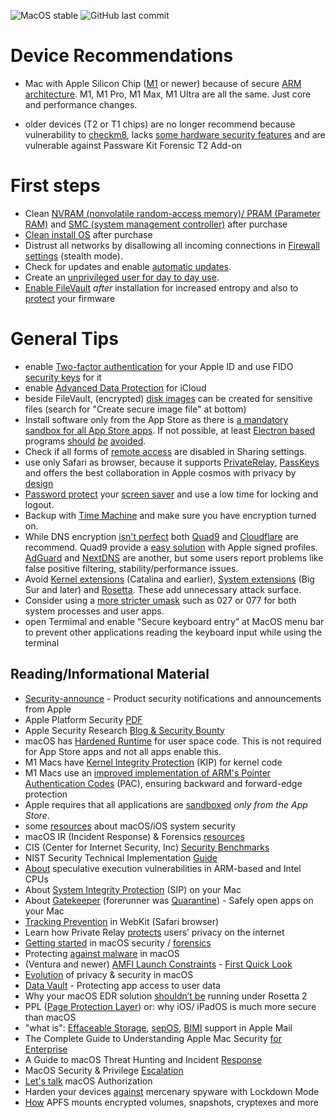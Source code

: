 ![MacOS stable](https://badgen.net/badge/icon/MacOS%20Ventura%2013.3.1?icon=apple&label) ![GitHub last commit](https://img.shields.io/github/last-commit/beerisgood/macOS_Hardening?label=last%20update%3A)

# Device Recommendations
- Mac with Apple Silicon Chip ([M1](https://en.wikipedia.org/wiki/Apple_M1) or newer) because of secure [ARM architecture](https://en.wikipedia.org/wiki/ARM_architecture_family). M1, M1 Pro, M1 Max, M1 Ultra are all the same. Just core and performance changes.
 
- older devices (T2 or T1 chips) are no longer recommend because vulnerability to [checkm8](https://en.wikipedia.org/wiki/IOS_jailbreaking#checkm8_and_checkra1n), lacks [some hardware security features](https://support.apple.com/en-us/guide/security/sec87716a080/1/web/1) and are vulnerable against Passware Kit Forensic T2 Add-on


# First steps
- Clean [NVRAM (nonvolatile random-access memory)/ PRAM (Parameter RAM)](https://support.apple.com/en-us/HT204063) and [SMC (system management controller)](https://support.apple.com/en-us/HT201295) after purchase
- [Clean install OS](https://support.apple.com/en-us/HT204904) after purchase
- Distrust all networks by disallowing all incoming connections in [Firewall settings](https://support.apple.com/en-us/HT201642) (stealth mode).
- Check for updates and enable [automatic updates]((https://support.apple.com/guide/mac-help/get-macos-updates-mchlpx1065/mac)).
- Create an [unprivileged user for day to day use](https://help.apple.com/machelp/mac/10.12/index.html#/mh11389).
- [Enable FileVault](https://support.apple.com/en-us/HT204837) _after_ installation for increased entropy and also to [protect](https://support.apple.com/en-us/HT204455) your firmware

# General Tips
- enable [Two-factor authentication](https://support.apple.com/en-us/HT204915#setup) for your Apple ID and use FIDO [security keys](https://support.apple.com/en-us/HT213154) for it
- enable [Advanced Data Protection](https://support.apple.com/en-us/HT202303) for iCloud
- beside FileVault, (encrypted) [disk images](https://support.apple.com/en-us/guide/disk-utility/dskutl11888/mac) can be created for sensitive files (search for "Create secure image file" at bottom)
- Install software only from the App Store as there is [a mandatory sandbox for all App Store apps](https://developer.apple.com/documentation/security/app_sandbox). If not possible, at least [Electron based](https://www.electronjs.org/apps) programs [should](https://wojciechregula.blog/post/abusing-electron-apps-to-bypass-macos-security-controls/) [_be_](https://medium.com/@metnew/why-electron-apps-cant-store-your-secrets-confidentially-inspect-option-a49950d6d51f) [avoided](https://blog.xpnsec.com/macos-injection-via-third-party-frameworks/).
- Check if all forms of [remote access](https://support.apple.com/guide/remote-desktop/enable-remote-management-apd8b1c65bd/mac) are disabled in Sharing settings.
- use only Safari as browser, because it supports [PrivateRelay](https://support.apple.com/en-us/HT212614), [PassKeys](https://developer.apple.com/videos/play/wwdc2021/10106/) and offers the best collaboration in Apple cosmos with privacy by [design](https://www.apple.com/safari/docs/Safari_White_Paper_Nov_2019.pdf)
- [Password protect](https://support.apple.com/guide/mac-help/require-a-password-after-waking-your-mac-mchlp2270/11.0/mac/11.0) your [screen saver](https://support.apple.com/guide/mac-help/use-a-screen-saver-mchl4b68853d/mac) and use a low time for locking and logout.
- Backup with [Time Machine](https://support.apple.com/en-us/HT201250) and make sure you have encryption turned on.
- While DNS encryption [isn't perfect](https://madaidans-insecurities.github.io/encrypted-dns.html) both [Quad9](https://www.quad9.net) and [Cloudflare](https://developers.cloudflare.com/1.1.1.1/setup/) are recommend. Quad9 provide a [easy solution](https://www.quad9.net/news/blog/ios-mobile-provisioning-profiles) with Apple signed profiles. [AdGuard](https://adguard-dns.io) and [NextDNS](https://nextdns.io/) are another, but some users report problems like false positive filtering, stability/performance issues.
- Avoid [Kernel extensions](https://support.apple.com/guide/deployment-reference-macos/kernel-extensions-in-macos-apd37565d329/web) (Catalina and earlier), [System extensions](https://support.apple.com/en-us/HT210999) (Big Sur and later) and [Rosetta](https://support.apple.com/en-us/guide/security/secebb113be1/web). These add unnecessary attack surface.
- Consider using a [more stricter umask](https://support.apple.com/en-us/HT201684) such as 027 or 077 for both system processes and user apps.
- open Termimal and enable "Secure keyboard entry” at MacOS menu bar to prevent other applications reading the keyboard input while using the terminal
 

## Reading/Informational Material
- [Security-announce](https://lists.apple.com/mailman/listinfo/security-announce) - Product security notifications and announcements from Apple
- Apple Platform Security [PDF](https://help.apple.com/pdf/security/en_US/apple-platform-security-guide.pdf)
- Apple Security Research [Blog & Security Bounty](https://security.apple.com)
- macOS has [Hardened Runtime](https://developer.apple.com/documentation/security/hardened_runtime) for user space code. This is not required for App Store apps and not all apps enable this.
- M1 Macs have [Kernel Integrity Protection](https://manuals.info.apple.com/MANUALS/1000/MA1902/en_US/apple-platform-security-guide.pdf#page=50) (KIP) for kernel code
- M1 Macs use an [improved implementation of ARM's Pointer Authentication Codes](https://developer.apple.com/documentation/security/preparing_your_app_to_work_with_pointer_authentication) (PAC), ensuring backward and forward-edge protection
- Apple requires that all applications are [sandboxed](https://developer.apple.com/documentation/security/app_sandbox) _only from the App Store_.
- some [resources](https://github.com/houjingyi233/macOS-iOS-system-security) about macOS/iOS system security
- macOS IR (Incident Response) & Forensics [resources](https://gist.github.com/0xmachos/6e8b813cffc2035914606bd4cda491d2)
- CIS (Center for Internet Security, Inc) [Security Benchmarks](https://www.cisecurity.org/benchmark/apple_os/)
- NIST Security Technical Implementation [Guide](https://ncp.nist.gov/checklist/1017)
- [About](https://support.apple.com/en-us/HT208394) speculative execution vulnerabilities in ARM-based and Intel CPUs
- About [System Integrity Protection](https://support.apple.com/en-us/HT204899) (SIP) on your Mac
- About [Gatekeeper](https://support.apple.com/en-us/HT202491) (forerunner was [Quarantine](https://0xmachos.com/2019-02-01-Quarantine-Intro/)) - Safely open apps on your Mac
- [Tracking Prevention](https://webkit.org/tracking-prevention/) in WebKit (Safari browser)
- Learn how Private Relay [protects](https://www.apple.com/privacy/docs/iCloud_Private_Relay_Overview_Dec2021.PDF) users’ privacy on the internet
- [Getting started](https://theevilbit.github.io/posts/getting_started_in_macos_security/) in macOS security / [forensics](https://gist.github.com/0xmachos/6e8b813cffc2035914606bd4cda491d2)
- Protecting [against malware](https://support.apple.com/en-us/guide/security/sec469d47bd8/web) in macOS
- (Ventura and newer) [AMFI Launch Constraints](https://gist.github.com/beerisgood/8124975071fc04bb64ae32e44e76af0b) - [First Quick Look](https://theevilbit.github.io/posts/amfi_launch_constraints/)
- [Evolution](https://github.com/beerisgood/macOS_Hardening/blob/main/Evolution%20of%20privacy%20%26%20security.md) of privacy & security in macOS
- [Data Vault](https://support.apple.com/de-de/guide/security/secc01781f46/1/web/1) - Protecting app access to user data
- Why your macOS EDR solution [shouldn’t be](https://www.sentinelone.com/blog/why-your-macos-edr-solution-shouldnt-be-running-under-rosetta-2/) running under Rosetta 2
- PPL ([Page Protection Layer](https://support.apple.com/en-us/guide/security/sec8b776536b/1/web/1#sec314c3af61)) or: why iOS/ iPadOS is much more secure than macOS
- "what is": [Effaceable Storage](https://support.apple.com/en-us/guide/security/aside/sec0183122de/1/web/1), [sepOS](https://support.apple.com/en-us/guide/security/aside/secc3e4f7a43/1/web/1), [BIMI](https://support.apple.com/en-us/HT213155) support in Apple Mail
- The Complete Guide to Understanding Apple Mac Security [for Enterprise](https://assets.sentinelone.com/macos-security/enterprise-mac-security)
- A Guide to macOS Threat Hunting and Incident [Response](https://assets.sentinelone.com/c/sentinal-one-mac-os-?x=fvgtlj)
- MacOS Security & Privilege [Escalation](https://book.hacktricks.xyz/macos-hardening/macos-security-and-privilege-escalation)
- [Let's talk](https://theevilbit.github.io/posts/macos_authorization/) macOS Authorization
- Harden your devices [against](https://support.apple.com/guide/personal-safety/harden-your-devices-against-mercenary-spyware-ipsd5baf79d0/1.0/web/1.0) mercenary spyware with Lockdown Mode
- [How](https://eclecticlight.co/2023/04/03/how-apfs-mounts-encrypted-volumes-snapshots-cryptexes-and-more/) APFS mounts encrypted volumes, snapshots, cryptexes and more
